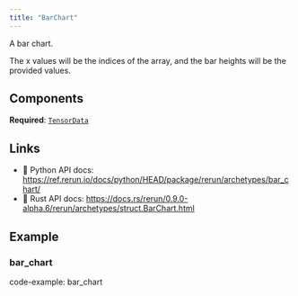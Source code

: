 ```yaml
---
title: "BarChart"
---
```


A bar chart.

The x values will be the indices of the array, and the bar heights will be the provided values.

## Components

**Required**: [`TensorData`](../components/tensor_data.md)

## Links
 * 🐍 Python API docs: https://ref.rerun.io/docs/python/HEAD/package/rerun/archetypes/bar_chart/
 * 🦀 Rust API docs: https://docs.rs/rerun/0.9.0-alpha.6/rerun/archetypes/struct.BarChart.html

## Example

### bar_chart

code-example: bar_chart


